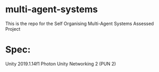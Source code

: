 # multi-agent-systems
This is the repo for the Self Organising Multi-Agent Systems Assessed Project

# Spec:

Unity 2019.1.14f1
Photon Unity Networking 2 (PUN 2)
